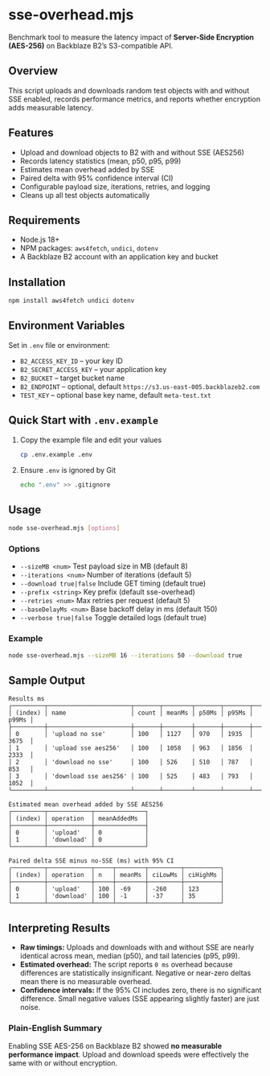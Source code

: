 # sse-overhead.mjs

Benchmark tool to measure the latency impact of **Server-Side Encryption (AES-256)** on Backblaze B2’s S3-compatible API.

## Overview
This script uploads and downloads random test objects with and without SSE enabled, records performance metrics, and reports whether encryption adds measurable latency.

## Features
- Upload and download objects to B2 with and without SSE (AES256)
- Records latency statistics (mean, p50, p95, p99)
- Estimates mean overhead added by SSE
- Paired delta with 95% confidence interval (CI)
- Configurable payload size, iterations, retries, and logging
- Cleans up all test objects automatically

## Requirements
- Node.js 18+
- NPM packages: `aws4fetch`, `undici`, `dotenv`
- A Backblaze B2 account with an application key and bucket

## Installation
```bash
npm install aws4fetch undici dotenv
```

## Environment Variables
Set in `.env` file or environment:

- `B2_ACCESS_KEY_ID` – your key ID  
- `B2_SECRET_ACCESS_KEY` – your application key  
- `B2_BUCKET` – target bucket name  
- `B2_ENDPOINT` – optional, default `https://s3.us-east-005.backblazeb2.com`  
- `TEST_KEY` – optional base key name, default `meta-test.txt`

## Quick Start with `.env.example`
1. Copy the example file and edit your values
   ```bash
   cp .env.example .env
   ```

2. Ensure `.env` is ignored by Git
   ```bash
   echo ".env" >> .gitignore
   ```

## Usage
```bash
node sse-overhead.mjs [options]
```

### Options
- `--sizeMB <num>`        Test payload size in MB (default 8)  
- `--iterations <num>`    Number of iterations (default 5)  
- `--download true|false` Include GET timing (default true)  
- `--prefix <string>`     Key prefix (default sse-overhead)  
- `--retries <num>`       Max retries per request (default 5)  
- `--baseDelayMs <num>`   Base backoff delay in ms (default 150)  
- `--verbose true|false`  Toggle detailed logs (default true)  

### Example
```bash
node sse-overhead.mjs --sizeMB 16 --iterations 50 --download true
```

## Sample Output
```
Results ms
┌─────────┬───────────────────────┬───────┬────────┬───────┬───────┬───────┐
│ (index) │ name                  │ count │ meanMs │ p50Ms │ p95Ms │ p99Ms │
├─────────┼───────────────────────┼───────┼────────┼───────┼───────┼───────┤
│ 0       │ 'upload no sse'       │ 100   │ 1127   │ 970   │ 1935  │ 3675  │
│ 1       │ 'upload sse aes256'   │ 100   │ 1058   │ 963   │ 1856  │ 2333  │
│ 2       │ 'download no sse'     │ 100   │ 526    │ 510   │ 787   │ 853   │
│ 3       │ 'download sse aes256' │ 100   │ 525    │ 483   │ 793   │ 1052  │
└─────────┴───────────────────────┴───────┴────────┴───────┴───────┴───────┘

Estimated mean overhead added by SSE AES256
┌─────────┬────────────┬──────────────┐
│ (index) │ operation  │ meanAddedMs  │
├─────────┼────────────┼──────────────┤
│ 0       │ 'upload'   │ 0            │
│ 1       │ 'download' │ 0            │
└─────────┴────────────┴──────────────┘

Paired delta SSE minus no-SSE (ms) with 95% CI
┌─────────┬────────────┬─────┬────────┬─────────┬──────────┐
│ (index) │ operation  │ n   │ meanMs │ ciLowMs │ ciHighMs │
├─────────┼────────────┼─────┼────────┼─────────┼──────────┤
│ 0       │ 'upload'   │ 100 │ -69    │ -260    │ 123      │
│ 1       │ 'download' │ 100 │ -1     │ -37     │ 35       │
└─────────┴────────────┴─────┴────────┴─────────┴──────────┘
```

## Interpreting Results
- **Raw timings:** Uploads and downloads with and without SSE are nearly identical across mean, median (p50), and tail latencies (p95, p99).
- **Estimated overhead:** The script reports `0 ms` overhead because differences are statistically insignificant. Negative or near-zero deltas mean there is no measurable overhead.
- **Confidence intervals:** If the 95% CI includes zero, there is no significant difference. Small negative values (SSE appearing slightly faster) are just noise.

### Plain-English Summary
Enabling SSE AES-256 on Backblaze B2 showed **no measurable performance impact**. Upload and download speeds were effectively the same with or without encryption.
